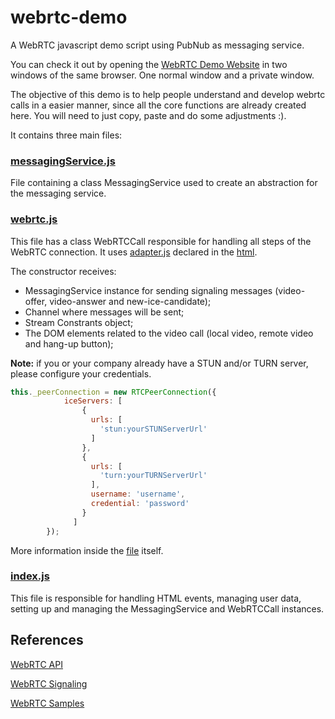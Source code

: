 # webrtc-demo

A WebRTC javascript demo script using PubNub as messaging service.

You can check it out by opening the [WebRTC Demo Website](https://webrtctest2.000webhostapp.com/) in two windows of the same browser. One normal window and a private window.

The objective of this demo is to help people understand and develop webrtc calls in a easier manner, since all the core functions are already created here. You will need to just copy, paste and do some adjustments :). 

It contains three main files:

### [**messagingService.js**](messagingService.js)

File containing a class MessagingService used to create an abstraction for the messaging service.

### [**webrtc.js**](webrtc.js)

This file has a class WebRTCCall responsible for handling all steps of the WebRTC connection.
It uses [adapter.js](https://github.com/webrtchacks/adapter) declared in the [html](index.html).

The constructor receives: 

* MessagingService instance for sending signaling messages (video-offer, video-answer and new-ice-candidate);
* Channel where messages will be sent;
* Stream Constrants object;
* The DOM elements related to the video call (local video, remote video and hang-up button);

**Note:** if you or your company already have a STUN and/or TURN server, please configure your credentials.

```javascript
this._peerConnection = new RTCPeerConnection({
            iceServers: [
                {
                  urls: [
                    'stun:yourSTUNServerUrl'
                  ]
                },
                {
                  urls: [
                    'turn:yourTURNServerUrl'
                  ],
                  username: 'username',
                  credential: 'password'
                }
              ]
        });
```

More information inside the [file](webrtc.js) itself.

### [**index.js**](index.js)

This file is responsible for handling HTML events, managing user data, setting up and managing the MessagingService and WebRTCCall instances.

## References

[WebRTC API](https://developer.mozilla.org/en-US/docs/Web/API/WebRTC_API)

[WebRTC Signaling](https://developer.mozilla.org/en-US/docs/Web/API/WebRTC_API/Signaling_and_video_calling)

[WebRTC Samples](https://webrtc.github.io/samples/)